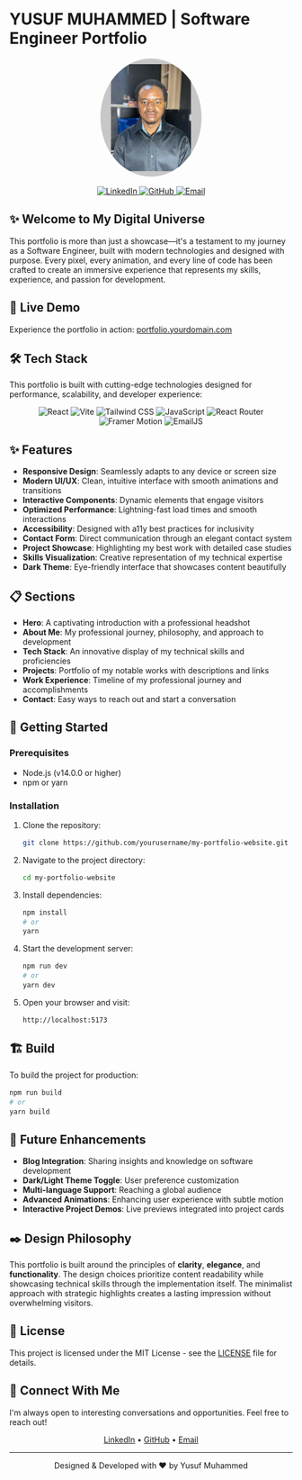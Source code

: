 # YUSUF MUHAMMED | Software Engineer Portfolio

<p align="center">
  <img src="public/assets/images/img.png" alt="Yusuf Muhammed" width="180" style="border-radius: 50%;" />
</p>

<div align="center">
  <a href="https://linkedin.com/in/yourusername">
    <img src="https://img.shields.io/badge/LinkedIn-0077B5?style=for-the-badge&logo=linkedin&logoColor=white" alt="LinkedIn" />
  </a>
  <a href="https://github.com/yourusername">
    <img src="https://img.shields.io/badge/GitHub-100000?style=for-the-badge&logo=github&logoColor=white" alt="GitHub" />
  </a>
  <a href="mailto:youremail@example.com">
    <img src="https://img.shields.io/badge/Email-D14836?style=for-the-badge&logo=gmail&logoColor=white" alt="Email" />
  </a>
</div>

## ✨ Welcome to My Digital Universe

This portfolio is more than just a showcase—it's a testament to my journey as a Software Engineer, built with modern technologies and designed with purpose. Every pixel, every animation, and every line of code has been crafted to create an immersive experience that represents my skills, experience, and passion for development.

## 🚀 Live Demo

Experience the portfolio in action: [portfolio.yourdomain.com](https://portfolio.yourdomain.com)

## 🛠️ Tech Stack

This portfolio is built with cutting-edge technologies designed for performance, scalability, and developer experience:

<div align="center">
  <img src="https://img.shields.io/badge/React-61DAFB?style=for-the-badge&logo=react&logoColor=black" alt="React" />
  <img src="https://img.shields.io/badge/Vite-646CFF?style=for-the-badge&logo=vite&logoColor=white" alt="Vite" />
  <img src="https://img.shields.io/badge/Tailwind_CSS-38B2AC?style=for-the-badge&logo=tailwind-css&logoColor=white" alt="Tailwind CSS" />
  <img src="https://img.shields.io/badge/JavaScript-F7DF1E?style=for-the-badge&logo=javascript&logoColor=black" alt="JavaScript" />
  <img src="https://img.shields.io/badge/React_Router-CA4245?style=for-the-badge&logo=react-router&logoColor=white" alt="React Router" />
  <img src="https://img.shields.io/badge/Framer_Motion-0055FF?style=for-the-badge&logo=framer&logoColor=white" alt="Framer Motion" />
  <img src="https://img.shields.io/badge/EmailJS-00A95C?style=for-the-badge&logo=mail.ru&logoColor=white" alt="EmailJS" />
</div>

## ✨ Features

- **Responsive Design**: Seamlessly adapts to any device or screen size
- **Modern UI/UX**: Clean, intuitive interface with smooth animations and transitions
- **Interactive Components**: Dynamic elements that engage visitors
- **Optimized Performance**: Lightning-fast load times and smooth interactions
- **Accessibility**: Designed with a11y best practices for inclusivity
- **Contact Form**: Direct communication through an elegant contact system
- **Project Showcase**: Highlighting my best work with detailed case studies
- **Skills Visualization**: Creative representation of my technical expertise
- **Dark Theme**: Eye-friendly interface that showcases content beautifully

## 📋 Sections

- **Hero**: A captivating introduction with a professional headshot
- **About Me**: My professional journey, philosophy, and approach to development
- **Tech Stack**: An innovative display of my technical skills and proficiencies
- **Projects**: Portfolio of my notable works with descriptions and links
- **Work Experience**: Timeline of my professional journey and accomplishments
- **Contact**: Easy ways to reach out and start a conversation

## 🚀 Getting Started

### Prerequisites

- Node.js (v14.0.0 or higher)
- npm or yarn

### Installation

1. Clone the repository:
   ```bash
   git clone https://github.com/yourusername/my-portfolio-website.git
   ```

2. Navigate to the project directory:
   ```bash
   cd my-portfolio-website
   ```

3. Install dependencies:
   ```bash
   npm install
   # or
   yarn
   ```

4. Start the development server:
   ```bash
   npm run dev
   # or
   yarn dev
   ```

5. Open your browser and visit:
   ```
   http://localhost:5173
   ```

## 🏗️ Build

To build the project for production:

```bash
npm run build
# or
yarn build
```

## 🌱 Future Enhancements

- **Blog Integration**: Sharing insights and knowledge on software development
- **Dark/Light Theme Toggle**: User preference customization
- **Multi-language Support**: Reaching a global audience
- **Advanced Animations**: Enhancing user experience with subtle motion
- **Interactive Project Demos**: Live previews integrated into project cards

## ✒️ Design Philosophy

This portfolio is built around the principles of **clarity**, **elegance**, and **functionality**. The design choices prioritize content readability while showcasing technical skills through the implementation itself. The minimalist approach with strategic highlights creates a lasting impression without overwhelming visitors.

## 📄 License

This project is licensed under the MIT License - see the [LICENSE](LICENSE) file for details.

## 🤝 Connect With Me

I'm always open to interesting conversations and opportunities. Feel free to reach out!

<div align="center">
  <a href="https://linkedin.com/in/yusufmuhammed">LinkedIn</a> •
  <a href="https://github.com/yusstech">GitHub</a> •
  <a href="mailto:yusuf@yusstech.com">Email</a>
</div>

---

<div align="center">
  Designed & Developed with ❤️ by Yusuf Muhammed
</div>
